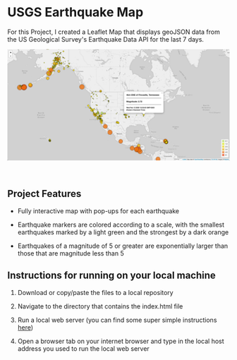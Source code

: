 # USGS Earthquake Map

For this Project, I created a Leaflet Map that displays geoJSON data from the US Geological Survey's Earthquake Data API for the last 7 days.

![](Images/USGS%20EQ%20Data%202.17.20.png)


<br/>

## Project Features

* Fully interactive map with pop-ups for each earthquake

* Earthquake markers are colored according to a scale, with the smallest earthquakes marked by a light green and the strongest by a dark orange

* Earthquakes of a magnitude of 5 or greater are exponentially larger than those that are magnitude less than 5


## Instructions for running on your local machine

1. Download or copy/paste the files to a local repository

2. Navigate to the directory that contains the index.html file

3. Run a local web server (you can find some super simple instructions <a href='https://mrcoles.com/how-start-local-web-server-view-html-files/' target="_blank">here</a>)

4. Open a browser tab on your internet browser and type in the local host address you used to run the local web server

